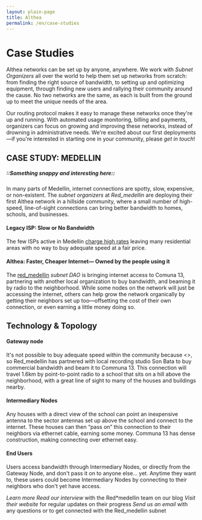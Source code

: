 ```yaml
---
layout: plain-page
title: Althea
permalink: /en/case-studies
---
```


# Case Studies

Althea networks can be set up by anyone, anywhere. We work with _Subnet Organizers_ all over the world to help them set up networks from scratch: from finding the right source of bandwidth, to setting up and optimizing equipment, through finding new users and rallying their community around the cause. No two networks are the same, as each is built from the ground up to meet the unique needs of the area.

Our routing protocol makes it easy to manage these networks once they're up and running. With automated usage monitoring, billing and payments, organizers can focus on growing and improving these networks, instead of drowning in administrative needs. We're excited about our first deployments—if you're interested in starting one in your community, please _get in touch_!

## CASE STUDY: MEDELLIN

##### ::Something snappy and interesting here::

In many parts of Medellin, internet connections are spotty, slow, expensive, or non-existent. The _subnet organizers_ at _Red_medellin_ are deploying their first Althea network in a hillside community, where a small number of high-speed, line-of-sight connections can bring better bandwidth to homes, schools, and businesses.

#### Legacy ISP: Slow or No Bandwidth

The few ISPs active in Medellin [charge high rates](https://qz.com/198988/colombian-internet-is-some-expensive-internet/) leaving many residential areas with no way to buy adequate speed at a fair price.

#### Althea: Faster, Cheaper Internet— Owned by the people using it

The [red_medellin]() _subnet DAO_ is bringing internet access to Comuna 13, partnering with another local organization to buy bandwidth, and beaming it by radio to the neighborhood. While some nodes on the network will just be accessing the internet, others can help grow the network organically by getting their neighbors set up too—offsetting the cost of their own connection, or even earning a little money doing so.

## Technology & Topology

#### Gateway node

It's not possible to buy adequate speed within the community because <<why>>, so Red_medellin has partnered with local recording studio Son Bata to buy commercial bandwidth and beam it to Communa 13. This connection will travel 1.6km by point-to-point radio to a school that sits on a hill above the neighborhood, with a great line of sight to many of the houses and buildings nearby.

#### Intermediary Nodes

Any houses with a direct view of the school can point an inexpensive antenna to the sector antennas set up above the school and connect to the internet. These houses can then “pass on” this connection to their neighbors via ethernet cable, earning some money. Communa 13 has dense construction, making connecting over ethernet easy.

#### End Users

Users access bandwidth through Intermediary Nodes, or directly from the Gateway Node, and don't pass it on to anyone else... yet. Anytime they want to, these users could become Intermediary Nodes by connecting to their neighbors who don't yet have access.

_Learn more_
_Read our interview_ with the Red\*medellin team on our blog
_Visit their website_ for regular updates on their progress
_Send us an email_ with any questions or to get connected with the Red_medellin subnet
